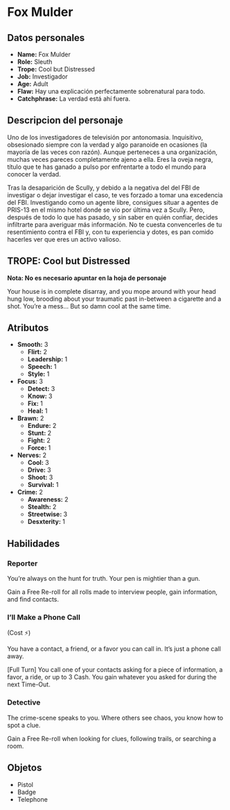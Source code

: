 
# Fox Mulder

## Datos personales

* **Name:** Fox Mulder
* **Role:** Sleuth
* **Trope:** Cool but Distressed
* **Job:** Investigador
* **Age:** Adult
* **Flaw:** Hay una explicación perfectamente sobrenatural para todo.
* **Catchphrase:** La verdad está ahí fuera.

## Descripcion del personaje

Uno de los investigadores de televisión por antonomasia. Inquisitivo, obsesionado siempre con la verdad y algo paranoide en ocasiones (la mayoría de las veces con razón). Aunque perteneces a una organización, muchas veces pareces completamente ajeno a ella. Eres la oveja negra, título que te has ganado a pulso por enfrentarte a todo el mundo para conocer la verdad. 

Tras la desaparición de Scully, y debido a la negativa del del FBI de investigar o dejar investigar el caso, te ves forzado a tomar una excedencia del FBI. Investigando como un agente libre, consigues situar a agentes de PRIS-13 en el mismo hotel donde se vio por última vez a Scully. Pero, después de todo lo que has pasado, y sin saber en quién confiar, decides infiltrarte para averiguar más información.  No te cuesta convencerles de tu resentimiento contra el FBI y, con tu experiencia y dotes, es pan comido hacerles ver que eres un activo valioso.


## TROPE: Cool but Distressed

**Nota: No es necesario apuntar en la hoja de personaje**

Your house is in complete disarray, and you mope around with your head hung low, brooding about your traumatic past in-between a cigarette and a shot. You’re a mess... But so damn cool at the same time.

## Atributos

* **Smooth:** 3
    * **Flirt:** 2
    * **Leadership:** 1
    * **Speech:** 1
    * **Style:** 1
* **Focus:** 3
    * **Detect:** 3
    * **Know:** 3
    * **Fix:** 1
    * **Heal:** 1
* **Brawn:** 2
    * **Endure:** 2
    * **Stunt:** 2
    * **Fight:** 2
    * **Force:** 1
* **Nerves:** 2
    * **Cool:** 3
    * **Drive:** 3
    * **Shoot:** 3
    * **Survival:** 1
* **Crime:** 2
    * **Awareness:** 2
    * **Stealth:** 2
    * **Streetwise:** 3
    * **Desxterity:** 1


## Habilidades

### Reporter

You’re always on the hunt for truth. Your pen is mightier than a gun.

Gain a Free Re-roll for all rolls made to interview people, gain information, and find contacts.


### I’ll Make a Phone Call

(Cost ⚡)

You have a contact, a friend, or a favor you can call in. It’s just a phone call away.

[Full Turn] You call one of your contacts asking for a piece of information, a favor, a ride, or up to 3 Cash. You gain whatever you asked for during the next Time-Out.


### Detective

The crime-scene speaks to you. Where others see chaos, you know how to spot a clue. 

Gain a Free Re-roll when looking for clues, following trails, or searching a room.




## Objetos

* Pistol
* Badge
* Telephone

